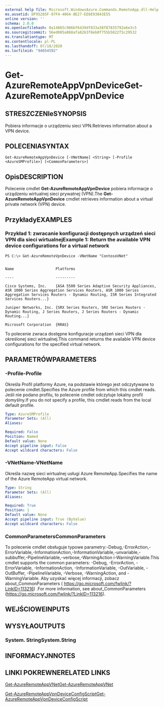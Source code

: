 ```yaml
---
external help file: Microsoft.WindowsAzure.Commands.RemoteApp.dll-Help.xml
ms.assetid: DF95285F-97F4-4064-8E27-EE6E93843E55
online version: ''
schema: 2.0.0
ms.openlocfilehash: 0a14865c986bf6439df833a38f87835792a6e3c5
ms.sourcegitcommit: 56ed085a868afa8263f8eb0f755b5822f5c29532
ms.translationtype: MT
ms.contentlocale: pl-PL
ms.lasthandoff: 07/18/2020
ms.locfileid: "94054592"
---
```

# <span data-ttu-id="339a6-101">Get-AzureRemoteAppVpnDevice</span><span class="sxs-lookup"><span data-stu-id="339a6-101">Get-AzureRemoteAppVpnDevice</span></span>

## <span data-ttu-id="339a6-102">STRESZCZENIe</span><span class="sxs-lookup"><span data-stu-id="339a6-102">SYNOPSIS</span></span>
<span data-ttu-id="339a6-103">Pobiera informacje o urządzeniu sieci VPN.</span><span class="sxs-lookup"><span data-stu-id="339a6-103">Retrieves information about a VPN device.</span></span>

## <span data-ttu-id="339a6-104">POLECENIA</span><span class="sxs-lookup"><span data-stu-id="339a6-104">SYNTAX</span></span>

```
Get-AzureRemoteAppVpnDevice [-VNetName] <String> [-Profile <AzureSMProfile>] [<CommonParameters>]
```

## <span data-ttu-id="339a6-105">Opis</span><span class="sxs-lookup"><span data-stu-id="339a6-105">DESCRIPTION</span></span>
<span data-ttu-id="339a6-106">Polecenie cmdlet **Get-AzureRemoteAppVpnDevice** pobiera informacje o urządzeniu wirtualnej sieci prywatnej (VPN).</span><span class="sxs-lookup"><span data-stu-id="339a6-106">The **Get-AzureRemoteAppVpnDevice** cmdlet retrieves information about a virtual private network (VPN) device.</span></span>

## <span data-ttu-id="339a6-107">Przykłady</span><span class="sxs-lookup"><span data-stu-id="339a6-107">EXAMPLES</span></span>

### <span data-ttu-id="339a6-108">Przykład 1: zwracanie konfiguracji dostępnych urządzeń sieci VPN dla sieci wirtualnej</span><span class="sxs-lookup"><span data-stu-id="339a6-108">Example 1: Return the available VPN device configurations for a virtual network</span></span>
```
PS C:\> Get-AzureRemoteVpnDevice -VNetName "ContosoVNet"


Name                   Platforms

----                   ---------

Cisco Systems, Inc.    {ASA 5500 Series Adaptive Security Appliances, ASR 1000 Series Aggregation Services Routers, ASR 1000 Series Aggregation Services Routers - Dynamic Routing, ISR Series Integrated Services Routers...} 

Juniper Networks, Inc. {SRX Series Routers, SRX Series Routers - Dynamic Routing, J Series Routers, J Series Routers - Dynamic Routing...} 

Microsoft Corporation  {RRAS}
```

<span data-ttu-id="339a6-109">To polecenie zwraca dostępne konfiguracje urządzeń sieci VPN dla określonej sieci wirtualnej.</span><span class="sxs-lookup"><span data-stu-id="339a6-109">This command returns the available VPN device configurations for the specified virtual network.</span></span>

## <span data-ttu-id="339a6-110">PARAMETRÓW</span><span class="sxs-lookup"><span data-stu-id="339a6-110">PARAMETERS</span></span>

### <span data-ttu-id="339a6-111">-Profile</span><span class="sxs-lookup"><span data-stu-id="339a6-111">-Profile</span></span>
<span data-ttu-id="339a6-112">Określa Profil platformy Azure, na podstawie którego jest odczytywane to polecenie cmdlet.</span><span class="sxs-lookup"><span data-stu-id="339a6-112">Specifies the Azure profile from which this cmdlet reads.</span></span>
<span data-ttu-id="339a6-113">Jeśli nie podano profilu, to polecenie cmdlet odczytuje lokalny profil domyślny.</span><span class="sxs-lookup"><span data-stu-id="339a6-113">If you do not specify a profile, this cmdlet reads from the local default profile.</span></span>

```yaml
Type: AzureSMProfile
Parameter Sets: (All)
Aliases: 

Required: False
Position: Named
Default value: None
Accept pipeline input: False
Accept wildcard characters: False
```

### <span data-ttu-id="339a6-114">-VNetName</span><span class="sxs-lookup"><span data-stu-id="339a6-114">-VNetName</span></span>
<span data-ttu-id="339a6-115">Określa nazwę sieci wirtualnej usługi Azure RemoteApp.</span><span class="sxs-lookup"><span data-stu-id="339a6-115">Specifies the name of the Azure RemoteApp virtual network.</span></span>

```yaml
Type: String
Parameter Sets: (All)
Aliases: 

Required: True
Position: 1
Default value: None
Accept pipeline input: True (ByValue)
Accept wildcard characters: False
```

### <span data-ttu-id="339a6-116">CommonParameters</span><span class="sxs-lookup"><span data-stu-id="339a6-116">CommonParameters</span></span>
<span data-ttu-id="339a6-117">To polecenie cmdlet obsługuje typowe parametry:-Debug,-ErrorAction,-ErrorVariable,-InformationAction,-InformationVariable,-unvariable,-subbuffer,-PipelineVariable,-verbose,-WarningAction i-WarningVariable.</span><span class="sxs-lookup"><span data-stu-id="339a6-117">This cmdlet supports the common parameters: -Debug, -ErrorAction, -ErrorVariable, -InformationAction, -InformationVariable, -OutVariable, -OutBuffer, -PipelineVariable, -Verbose, -WarningAction, and -WarningVariable.</span></span> <span data-ttu-id="339a6-118">Aby uzyskać więcej informacji, zobacz about_CommonParameters ( https://go.microsoft.com/fwlink/?LinkID=113216) .</span><span class="sxs-lookup"><span data-stu-id="339a6-118">For more information, see about_CommonParameters (https://go.microsoft.com/fwlink/?LinkID=113216).</span></span>

## <span data-ttu-id="339a6-119">WEJŚCIOWE</span><span class="sxs-lookup"><span data-stu-id="339a6-119">INPUTS</span></span>

## <span data-ttu-id="339a6-120">WYSYŁA</span><span class="sxs-lookup"><span data-stu-id="339a6-120">OUTPUTS</span></span>

### <span data-ttu-id="339a6-121">System. String</span><span class="sxs-lookup"><span data-stu-id="339a6-121">System.String</span></span>

## <span data-ttu-id="339a6-122">INFORMACYJN</span><span class="sxs-lookup"><span data-stu-id="339a6-122">NOTES</span></span>

## <span data-ttu-id="339a6-123">LINKI POKREWNE</span><span class="sxs-lookup"><span data-stu-id="339a6-123">RELATED LINKS</span></span>

[<span data-ttu-id="339a6-124">Get-AzureRemoteAppVNet</span><span class="sxs-lookup"><span data-stu-id="339a6-124">Get-AzureRemoteAppVNet</span></span>](./Get-AzureRemoteAppVNet.md)

[<span data-ttu-id="339a6-125">Get-AzureRemoteAppVpnDeviceConfigScript</span><span class="sxs-lookup"><span data-stu-id="339a6-125">Get-AzureRemoteAppVpnDeviceConfigScript</span></span>](./Get-AzureRemoteAppVpnDeviceConfigScript.md)


